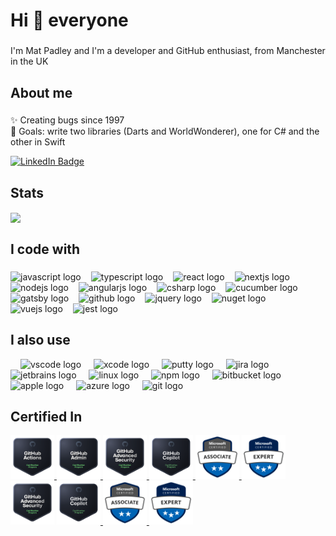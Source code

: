 <h1 align="left">Hi 👋 everyone</h1>

###

<p align="left">I'm Mat Padley and I'm a developer and GitHub enthusiast, from Manchester in the UK</p>

###

<h2 align="left">About me</h2>

###

<p align="left">✨ Creating bugs since 1997<br>🎯 Goals: write two libraries (Darts and WorldWonderer), one for C# and the other in Swift</p>

<div id="badges">
  <a href="https://www.linkedin.com/in/matpadley" target="_blank">
  <img src="https://img.shields.io/badge/LinkedIn-blue?style=for-the-badge&logo=linkedin&logoColor=white" alt="LinkedIn Badge"/>
  </a>
</div>

###

<h2 aligh="left">Stats</h2>
<div>
<a href="https://github.com/anuraghazra/convoychat">
  <img height=200 align="center" src="https://github-readme-stats.vercel.app/api/top-langs?username=matpadley&layout=compact&langs_count=8&card_width=320" />
</a>
</div>

###

<h2 align="left">I code with</h2>

###

<div align="left">
  <img src="https://cdn.jsdelivr.net/gh/devicons/devicon/icons/javascript/javascript-original.svg" height="40" alt="javascript logo" style="margin-right: 12px;" />
  <img src="https://cdn.jsdelivr.net/gh/devicons/devicon/icons/typescript/typescript-original.svg" height="40" alt="typescript logo" style="margin-right: 12px;" />
  <img src="https://cdn.jsdelivr.net/gh/devicons/devicon/icons/react/react-original.svg" height="40" alt="react logo" style="margin-right: 12px;" />
  <img src="https://cdn.jsdelivr.net/gh/devicons/devicon/icons/nextjs/nextjs-original.svg" height="40" alt="nextjs logo" style="margin-right: 12px;" />
  <img src="https://cdn.jsdelivr.net/gh/devicons/devicon/icons/nodejs/nodejs-original.svg" height="40" alt="nodejs logo" style="margin-right: 12px;" />
  <img src="https://cdn.jsdelivr.net/gh/devicons/devicon/icons/angularjs/angularjs-original.svg" height="40" alt="angularjs logo" style="margin-right: 12px;" />
  <img src="https://cdn.jsdelivr.net/gh/devicons/devicon/icons/csharp/csharp-original.svg" height="40" alt="csharp logo" style="margin-right: 12px;" />
  <img src="https://cdn.jsdelivr.net/gh/devicons/devicon/icons/cucumber/cucumber-plain.svg" height="40" alt="cucumber logo" style="margin-right: 12px;" />
  <img src="https://cdn.jsdelivr.net/gh/devicons/devicon/icons/gatsby/gatsby-original.svg" height="40" alt="gatsby logo" style="margin-right: 12px;" />
  <img src="https://cdn.jsdelivr.net/gh/devicons/devicon/icons/github/github-original.svg" height="40" alt="github logo" style="margin-right: 12px;" />
  <img src="https://cdn.jsdelivr.net/gh/devicons/devicon/icons/jquery/jquery-original.svg" height="40" alt="jquery logo" style="margin-right: 12px;" />
  <img src="https://cdn.jsdelivr.net/gh/devicons/devicon/icons/nuget/nuget-original.svg" height="40" alt="nuget logo" style="margin-right: 12px;" />
  <img src="https://cdn.jsdelivr.net/gh/devicons/devicon/icons/vuejs/vuejs-original.svg" height="40" alt="vuejs logo" style="margin-right: 12px;" />
  <img src="https://cdn.jsdelivr.net/gh/devicons/devicon/icons/jest/jest-plain.svg" height="40" alt="jest logo"  />
</div>

###

<h2 align="left">I also use</h2>

<div align="left">
  <img width="12" />
  <img src="https://cdn.jsdelivr.net/gh/devicons/devicon/icons/vscode/vscode-original.svg" height="40" alt="vscode logo"  />
  <img width="12" />
  <img src="https://cdn.jsdelivr.net/gh/devicons/devicon/icons/xcode/xcode-original.svg" height="40" alt="xcode logo"  />
  <img width="12" />
  <img src="https://cdn.jsdelivr.net/gh/devicons/devicon/icons/putty/putty-original.svg" height="40" alt="putty logo"  />
  <img width="12" />
  <img src="https://cdn.jsdelivr.net/gh/devicons/devicon/icons/jira/jira-original.svg" height="40" alt="jira logo"  />
  <img width="12" />
  <img src="https://cdn.jsdelivr.net/gh/devicons/devicon/icons/jetbrains/jetbrains-original.svg" height="40" alt="jetbrains logo"  />
  <img width="12" />
  <img src="https://cdn.jsdelivr.net/gh/devicons/devicon/icons/linux/linux-original.svg" height="40" alt="linux logo"  />
  <img width="12" />
  <img src="https://cdn.jsdelivr.net/gh/devicons/devicon/icons/npm/npm-original-wordmark.svg" height="40" alt="npm logo"  />
  <img width="12" />
  <img src="https://cdn.jsdelivr.net/gh/devicons/devicon/icons/bitbucket/bitbucket-original.svg" height="40" alt="bitbucket logo"  />
  <img width="12" />
  <img src="https://cdn.jsdelivr.net/gh/devicons/devicon/icons/apple/apple-original.svg" height="40" alt="apple logo"  />
  <img width="12" />
  <img src="https://cdn.jsdelivr.net/gh/devicons/devicon/icons/azure/azure-original.svg" height="40" alt="azure logo"  />
  <img width="12" />
  <img src="https://cdn.jsdelivr.net/gh/devicons/devicon/icons/git/git-original.svg" height="40" alt="git logo"  />
</div>

###

<h2 align="left">Certified In</h2>

<a href="https://www.credly.com/badges/4be33c9d-07b4-4435-80b6-9ba38594446f/public_url" target="_blank">
  <img src="images/github-actions.png" height="70" alt="GitHub Actions logo" />
</a>
<a href="https://www.credly.com/badges/9d132f4a-d1dd-4575-b73b-535178882727/public_url" target="_blank">
  <img src="images/github-administration.png" height="70" alt="GitHub Administrator logo" />
</a>
<a href="https://www.credly.com/badges/d8acbec4-42b3-4fc8-a177-54766c151af9/public_url" target="_blank">
  <img src="images/github-advanced-security.png" height="70" alt="GitHub Advanced Security logo" />
</a>
<a href="https://www.credly.com/badges/81a5612f-d72e-4494-8e06-452b92f29e3f/public_url"" target="_blank">
  <img src="images/github-copilot.png" height="70" alt="GitHub Copilot logo" />
</a>

<a href="https://learn.microsoft.com/api/credentials/share/en-gb/MathewPadley-5004/93CB7025D6DB754?sharingId=1372D83FBA4113B" target="_blank">
<img src="images/microsoft-certified-associate-badge.svg" height="70" alt="Microsoft Certified Associate logo" />
</a>  
<a href="https://learn.microsoft.com/api/credentials/share/en-gb/MathewPadley-5004/D959C94DD969F5B3?sharingId=1372D83FBA4113B" target="_blank">
  <img src="images/microsoft-certified-expert-badge.svg" height="70" alt="Microsoft Certified Expert logo" />
</a>
  <img src="images/github-advanced-security.png" height="70" alt="GitHub Advanced Security logo" />
</a>
<a href="https://www.credly.com/badges/81a5612f-d72e-4494-8e06-452b92f29e3f/public_url"" target="_blank">
  <img src="images/github-copilot.png" height="70" alt="GitHub Copilot logo" />
</a>

<a href="https://learn.microsoft.com/api/credentials/share/en-gb/MathewPadley-5004/93CB7025D6DB754?sharingId=1372D83FBA4113B" target="_blank">
<img src="images/microsoft-certified-associate-badge.svg" height="70" alt="Microsoft Certified Associate logo" />
</a>  
<a href="https://learn.microsoft.com/api/credentials/share/en-gb/MathewPadley-5004/D959C94DD969F5B3?sharingId=1372D83FBA4113B" target="_blank">
  <img src="images/microsoft-certified-expert-badge.svg" height="70" alt="Microsoft Certified Expert logo" />
</a>
